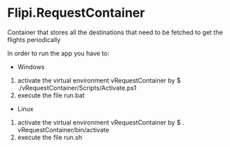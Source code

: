 # Flipi.RequestContainer
Container that stores all the destinations that need to be fetched to get the flights periodically

In order to run the app you have to:

- Windows
1. activate the virtual environment vRequestContainer by
    $ ./vRequestContainer/Scripts/Activate.ps1
2. execute the file run.bat

- Linux
1. activate the virtual environment vRequestContainer by
    $ . vRequestContainer/bin/activate
2. execute the file run.sh